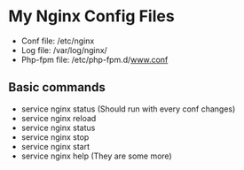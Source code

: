 # My Nginx Config Files

* Conf file: /etc/nginx
* Log file: /var/log/nginx/
* Php-fpm file: /etc/php-fpm.d/www.conf

## Basic commands

* service nginx status (Should run with every conf changes)
* service nginx reload
* service nginx status
* service nginx stop
* service nginx start
* service nginx help (They are some more)